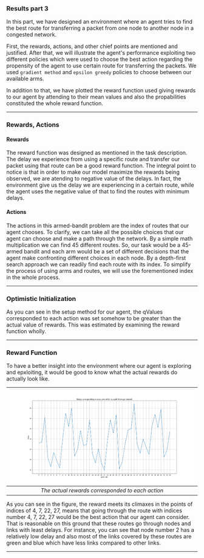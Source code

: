 ### Results part 3

In this part, we have designed an environment where an agent tries to find the best route for transferring a packet from one node to another node in a congested network. 

First, the rewards, actions, and other chief points are mentioned and justified. After that, we will illustrate the agent's performance exploiting two different policies which were used to choose the best action regarding the propensity of the agent to use certain route for transferring the packets. We used `gradient method` and `epsilon greedy` policies to choose between our available arms.


In addition to that, we have plotted the reward function used giving rewards to our agent by attending to their mean values and also the propabilities constituted the whole reward function. 

---

### Rewards, Actions

#### Rewards


The reward function was designed as mentioned in the task description. The delay we experience from using a specific route and transfer our packet using that route can be a good reward function. The integral point to notice is that in order to make our model maximize the rewards being observed, we are atending to negative value of the delays. In fact, the environment give us the delay we are experiencing in a certain route, while the agent uses the negative value of that to find the routes with minimum delays. 

#### Actions

The actions in this armed-bandit problem are the index of routes that our agent chooses. To clarify, we can take all the possible choices that our agent can choose and make a path through the network. By a simple math multiplication we can find 45 different routes. So, our task would be a 45-armed bandit and each arm would be a set of different decisions that the agent make confronting different choices in each node. By a depth-first search approach we can readily find each route with its index. To simplify the process of using arms and routes, we will use the forementioned index in the whole process.

--- 

### Optimistic Initialization

As you can see in the setup method for our agent, the qValues corresponded to each action was set somehow to be greater than the actual value of rewards. This was estimated by examining the reward function wholly. 

---

### Reward Function

To have a better insight into the environment where our agent is exploring and epxloiting, it would be good to know what the actual rewards do actually look like. 


| ![](actual_reward.png) | 
|:--:|
|*The actual rewards corresponded to each action*|

As you can see in the figure, the reward meets its climaxes in the points of indices of 4, 7, 22, 27, means that going through the route with indices number 4, 7, 22, 27 would be the best action that our agent can consider. That is reasonable on this ground that these routes go through nodes and links with least delays. For instance, you can see that node number 2 has a relatively low delay and also most of the links covered by these routes are green and blue which have less links compared to other links.

---

